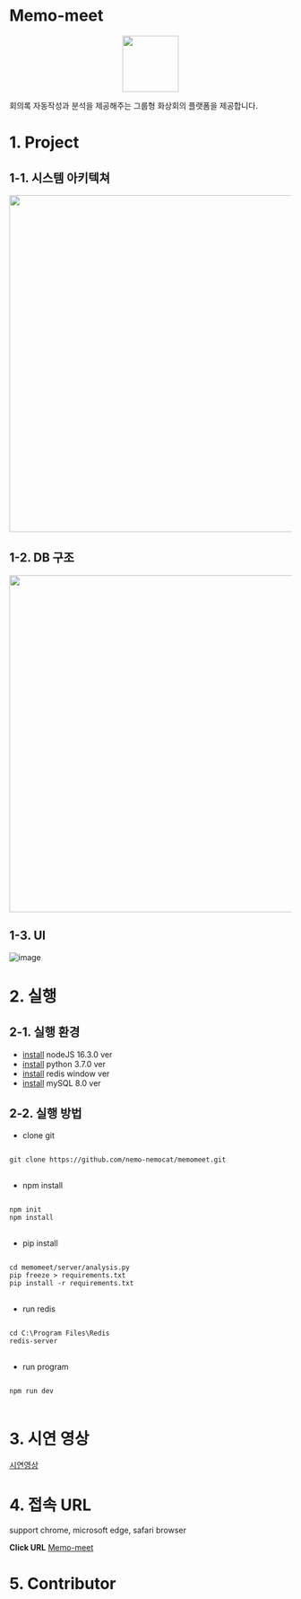 # Memo-meet
<p align="center"><img src=https://user-images.githubusercontent.com/53828411/120758891-5b4f2800-c54d-11eb-8987-78a04eddcb78.JPG width="100"></p>

회의록 자동작성과 분석을 제공해주는 그룹형 화상회의 플랫폼을 제공합니다.

# 1. Project
## 1-1. 시스템 아키텍쳐
<p align="center"><img src=https://user-images.githubusercontent.com/53828411/120753695-897d3980-c546-11eb-8877-fb0cbb6c10ae.JPG width="600"></p>

## 1-2. DB 구조
<p align="center"><img src=https://user-images.githubusercontent.com/53828411/120754296-6dc66300-c547-11eb-812b-2a7b52cf79b9.JPG width="600"></p>

## 1-3. UI
![image](https://user-images.githubusercontent.com/53828411/114295543-d57ca680-9ae0-11eb-8dc5-35cb9b9a70d6.png)


# 2. 실행
## 2-1. 실행 환경
- [install](https://nodejs.org/ko/download/) nodeJS 16.3.0 ver
- [install](https://www.python.org/downloads/) python 3.7.0 ver
- [install](https://github.com/microsoftarchive/redis) redis window ver
- [install](https://www.mysql.com/downloads/) mySQL 8.0 ver

## 2-2. 실행 방법
- clone git
<pre>
<code>
git clone https://github.com/nemo-nemocat/memomeet.git
</code>
</pre>
- npm install
<pre>
<code>
npm init
npm install
</code>
</pre>
- pip install
<pre>
<code>
cd memomeet/server/analysis.py
pip freeze > requirements.txt
pip install -r requirements.txt
</code>
</pre>
- run redis 
<pre>
<code>
cd C:\Program Files\Redis
redis-server
</code>
</pre>
- run program
<pre>
<code>
npm run dev
</code>
</pre>


# 3. 시연 영상
[시연영상](https://www.youtube.com/watch?v=5eFKKNgEY80&t=9s)


# 4. 접속 URL
support chrome, microsoft edge, safari browser

**Click URL** 
[Memo-meet](https://memomeet.herokuapp.com/)

# 5. Contributor


